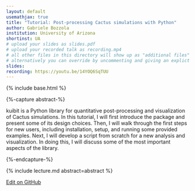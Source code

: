 ```yaml
---
layout: default
usemathjax: true
title: "Tutorial: Post-processing Cactus simulations with Python"
author: Gabriele Bozzola
institution: University of Arizona
shortinst: UA
# upload your slides as slides.pdf
# upload your recorded talk as recording.mp4
# all other files in this directory will show up as "additional files"
# alternatively you can override by uncommenting and giving an explict URL:
slides: 
recording: https://youtu.be/14YOQ6SqTUU
---
```

{% include base.html %}

{%-capture abstract-%}

kuibit is a Python library for quantitative post-processing and visualization of
Cactus simulations. In this tutorial, I will first introduce the package and
present some of its design choices. Then, I will walk through the first steps
for new users, including installation, setup, and running some provided
examples. Next, I will develop a script from scratch for a new analysis and
visualization. In doing this, I will discuss some of the most important aspects
of the library.

{%-endcapture-%}

<div class="col-xs-12" markdown="1">
{% include lecture.md abstract=abstract %}

[Edit on GitHub](https://github.com/EinsteinToolkit/et2021uiuc/edit/master/{{page.path}})
</div>
